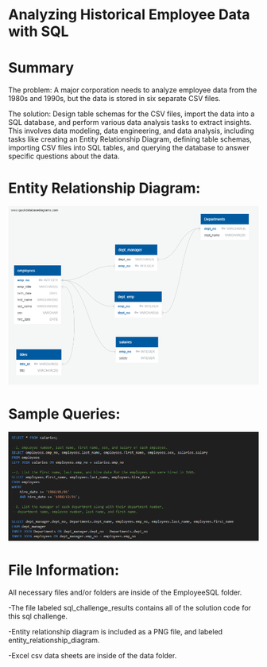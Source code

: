 # Analyzing Historical Employee Data with SQL

# Summary

The problem: A major corporation needs to analyze employee data from the 1980s and 1990s, but the data is stored in six separate CSV files.

The solution: Design table schemas for the CSV files, import the data into a SQL database, and perform various data analysis tasks to extract insights. This involves data modeling, data engineering, and data analysis, including tasks like creating an Entity Relationship Diagram, defining table schemas, importing CSV files into SQL tables, and querying the database to answer specific questions about the data.

# Entity Relationship Diagram:

![alt text](EmployeeSQL/entity_relationship_diagram.png)

# Sample Queries:

![alt text](EmployeeSQL/query_sample.png)

# File Information:

All necessary files and/or folders are inside of the EmployeeSQL folder.

-The file labeled sql_challenge_results contains all of the solution code 
 for this sql challenge. 

-Entity relationship diagram is included as a PNG file, and labeled entity_relationship_diagram. 

-Excel csv data sheets are inside of the data folder. 
